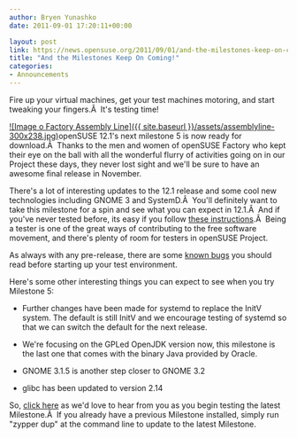 ```yaml
---
author: Bryen Yunashko
date: 2011-09-01 17:20:11+00:00

layout: post
link: https://news.opensuse.org/2011/09/01/and-the-milestones-keep-on-coming/
title: "And the Milestones Keep On Coming!"
categories:
- Announcements
---
```

Fire up your virtual machines, get your test machines motoring, and start tweaking your fingers.Â  It's testing time!

[![Image o Factory Assembly Line]({{ site.baseurl }}/assets/assemblyline-300x238.jpg)](https://news.opensuse.org/2011/09/01/and-the-milestones-keep-on-coming/assemblyline/)openSUSE 12.1's next milestone 5 is now ready for download.Â  Thanks to the men and women of openSUSE Factory who kept their eye on the ball with all the wonderful flurry of activities going on in our Project these days, they never lost sight and we'll be sure to have an awesome final release in November.

There's a lot of interesting updates to the 12.1 release and some cool new technologies including GNOME 3 and SystemD.Â  You'll definitely want to take this milestone for a spin and see what you can expect in 12.1.Â  And if you've never tested before, its easy if you follow [these instructions](http://en.opensuse.org/VirtualBox).Â  Being a tester is one of the great ways of contributing to the free software movement, and there's plenty of room for testers in openSUSE Project.

As always with any pre-release, there are some [known bugs](http://en.opensuse.org/openSUSE:Most_annoying_bugs_12.1_dev) you should read before starting up your test environment.

Here's some other interesting things you can expect to see when you try Milestone 5:



	
  * Further changes have been made for systemd to replace the InitV system. The default is still InitV and we encourage testing of systemd so that we can switch the default for the next release.

	
  * We're focusing on the GPLed OpenJDK version now, this milestone is the last one that comes with the binary Java provided by Oracle.

	
  * GNOME 3.1.5 is another step closer to GNOME 3.2

	
  * glibc has been updated to version 2.14


So, [click here](http://software.opensuse.org/developer/en) as we'd love to hear from you as you begin testing the latest Milestone.Â  If you already have a previous Milestone installed, simply run "zypper dup" at the command line to update to the latest Milestone.		

